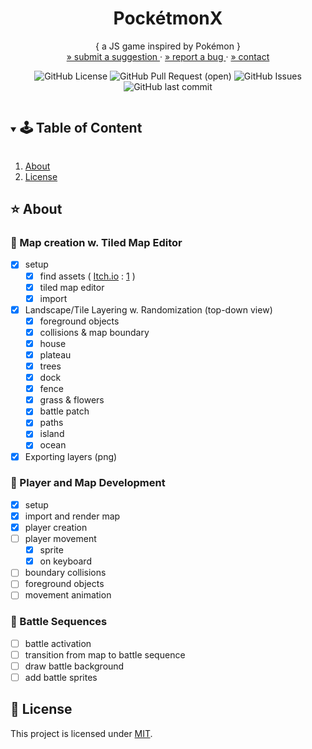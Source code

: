 <!-- PROJECT SUMMARY -->
<p align="center">
  <h1 align="center">PockétmonX</h1>

  <p align="center">
    { a JS game inspired by Pokémon }
    </br>
    <a href="https://github.com/pink-coffee-mug/pocketmonX/issues"> » submit a suggestion </a>
    ·
    <a href="https://github.com/pink-coffee-mug/pocketmonX/issues">» report a bug </a>
    ·
    <a href="https://github.com/pink-coffee-mug/pocketmonX">» contact </a>
  </p>

  <div align="center">

![GitHub License](https://img.shields.io/github/license/pink-coffee-mug/pocketmonX)
![GitHub Pull Request (open)](https://img.shields.io/github/issues-pr/pink-coffee-mug/pocketmonX?color=hotpink)
![GitHub Issues](https://img.shields.io/github/issues/pink-coffee-mug/pocketmonX?color=purple)
![GitHub last commit](https://img.shields.io/github/last-commit/pink-coffee-mug/pocketmonX?color=blue)

  </div>
</p>

<!-- TABLE OF CONTENT -->
<details open="open">
  <summary><h2 style="display: inline-block">🕹 Table of Content</h2></summary>
  <ol>
    <li>
      <a href="#about-the-project">About</a>
    </li>
    <!-- <li>
      <a href="#getting-started">Documentation</a>
      <ul>
        <li><a href="#getting-started">Getting Started</a></li>
        <li><a href="#overview">Content</a></li>
      </ul> -->
    </li>
    <li><a href="#license">License</a></li>
  </ol>
</details>

<!-- ABOUT THE PROJECT -->
## :star: About

### :pushpin: Map creation w. Tiled Map Editor

- [x] setup
  - [x] find assets ( [Itch.io](https://itch.io/) : [1](https://cypor.itch.io/12x12-rpg-tileset) )
  - [x] tiled map editor
  - [x] import
- [x] Landscape/Tile Layering w. Randomization (top-down view)
  - [x] foreground objects
  - [x] collisions & map boundary
  - [x] house
  - [x] plateau
  - [x] trees
  - [x] dock
  - [x] fence
  - [x] grass & flowers
  - [x] battle patch
  - [x] paths
  - [x] island
  - [x] ocean
- [x] Exporting layers (png)

### :pushpin: Player and Map Development

- [x] setup
- [x] import and render map
- [x] player creation
- [ ] player movement
  - [x] sprite
  - [x] on keyboard
- [ ] boundary collisions
- [ ] foreground objects
- [ ] movement animation

### :pushpin: Battle Sequences

- [ ] battle activation
- [ ] transition from map to battle sequence
- [ ] draw battle background
- [ ] add battle sprites

<!-- CONTENT -->
<!-- ## :clipboard: Documentation -->

<!-- ### :green_apple: Getting Started

### :apple: Content

<!-- CONTRIBUTING -->
<!-- ## :sunflower: Contributing

Contributions are welcome! Follow these steps:
>
> 1. Fork the Project
> 2. Create your Branch (`git checkout -b my-branch`)
> 3. Commit your Changes (`git commit -m 'add my contribution'`)
> 4. Push to the Branch (`git push --set-upstream origin my-branch`)
> 5. Open a Pull Request -->

<!-- LICENSE -->
## :pencil: License

This project is licensed under [MIT](https://opensource.org/licenses).

<!-- ACKNOWLEDGEMENTS -->
<!-- ## Acknowledgements -->

<!-- RESOURCES-->

[contributors-shield]: https://img.shields.io/github/contributors/github_username/repo.svg?style=for-the-badge
[contributors-url]: https://github.com/github_username/repo/graphs/contributors
[forks-shield]: https://img.shields.io/github/forks/github_username/repo.svg?style=for-the-badge
[forks-url]: https://github.com/github_username/repo/network/members
[stars-shield]: https://img.shields.io/github/stars/github_username/repo.svg?style=for-the-badge
[stars-url]: https://github.com/github_username/repo/stargazers
[issues-shield]: https://img.shields.io/github/issues/github_username/repo.svg?style=for-the-badge
[issues-url]: https://github.com/github_username/repo/issues
[license-shield]: https://img.shields.io/github/license/github_username/repo.svg?style=for-the-badge
[license-url]: https://github.com/github_username/repo/blob/master/LICENSE.txt
[GitHub Pull Request (open)]:https://img.shields.io/github/issues-pr/github_username/repo-name?color=blue
[GitHub last commit]:https://img.shields.io/github/last-commit/github_username/repo-name?color=pink
